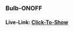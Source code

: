 ### Bulb-ONOFF

#### Live-Link: [Click-To-Show](https://muhammed-nayeem.github.io/JavaScript-Projects/Bulb-OnOf/index.html)
